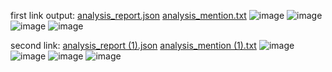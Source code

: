first link output:
[analysis_report.json](https://github.com/user-attachments/files/20538485/analysis_report.json)
[analysis_mention.txt](https://github.com/user-attachments/files/20538484/analysis_mention.txt)
![image](https://github.com/user-attachments/assets/31f383e4-5025-48ee-a1bd-a0e20ebaaf9c)
![image](https://github.com/user-attachments/assets/3d51299c-b692-4cd4-b642-b41350bf3e95)
![image](https://github.com/user-attachments/assets/c340dce2-1fde-42c0-8ff2-1338425f9c07)
![image](https://github.com/user-attachments/assets/99f7f832-0a35-4aee-a01e-6e61a4824576)


second link:
[analysis_report (1).json](https://github.com/user-attachments/files/20538505/analysis_report.1.json)
[analysis_mention (1).txt](https://github.com/user-attachments/files/20538504/analysis_mention.1.txt)
![image](https://github.com/user-attachments/assets/472f2da8-8e3d-4000-8775-f2759dff16aa)
![image](https://github.com/user-attachments/assets/8f0c5a51-03ed-4997-ac80-ba6deb1f13a2)
![image](https://github.com/user-attachments/assets/6b0f28f0-0798-418b-b553-b51b25e1e7af)
![image](https://github.com/user-attachments/assets/90a0c132-f5e0-48cc-b319-ad2b0974e218)






